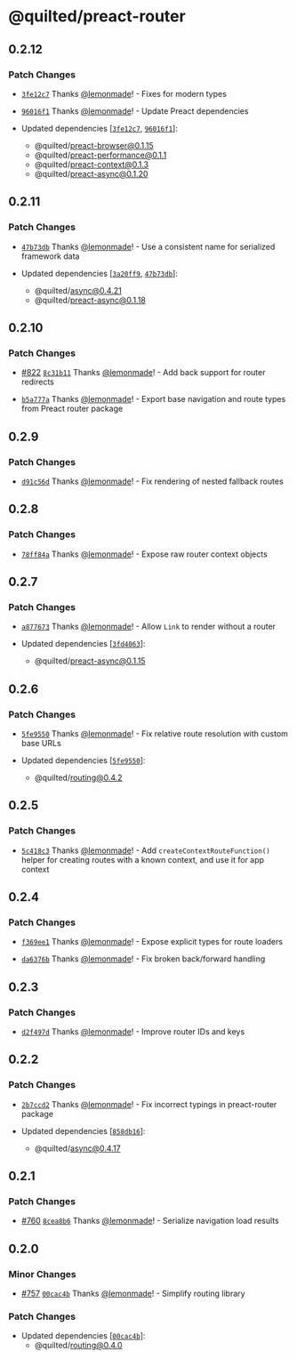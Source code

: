 # @quilted/preact-router

## 0.2.12

### Patch Changes

- [`3fe12c7`](https://github.com/lemonmade/quilt/commit/3fe12c79055882debdbcacf44da90f99d82cfef1) Thanks [@lemonmade](https://github.com/lemonmade)! - Fixes for modern types

- [`96016f1`](https://github.com/lemonmade/quilt/commit/96016f1102276bdae3ef4ff0fae7656c9f118d59) Thanks [@lemonmade](https://github.com/lemonmade)! - Update Preact dependencies

- Updated dependencies [[`3fe12c7`](https://github.com/lemonmade/quilt/commit/3fe12c79055882debdbcacf44da90f99d82cfef1), [`96016f1`](https://github.com/lemonmade/quilt/commit/96016f1102276bdae3ef4ff0fae7656c9f118d59)]:
  - @quilted/preact-browser@0.1.15
  - @quilted/preact-performance@0.1.1
  - @quilted/preact-context@0.1.3
  - @quilted/preact-async@0.1.20

## 0.2.11

### Patch Changes

- [`47b73db`](https://github.com/lemonmade/quilt/commit/47b73dbbc726efd09cccfb49d8a0620b9aff378a) Thanks [@lemonmade](https://github.com/lemonmade)! - Use a consistent name for serialized framework data

- Updated dependencies [[`3a20ff9`](https://github.com/lemonmade/quilt/commit/3a20ff9101119d07bad8ddfbf414be4d3833c3b1), [`47b73db`](https://github.com/lemonmade/quilt/commit/47b73dbbc726efd09cccfb49d8a0620b9aff378a)]:
  - @quilted/async@0.4.21
  - @quilted/preact-async@0.1.18

## 0.2.10

### Patch Changes

- [#822](https://github.com/lemonmade/quilt/pull/822) [`8c31b11`](https://github.com/lemonmade/quilt/commit/8c31b117cdcc8986bbf2fffd5c22f7966c90d2cc) Thanks [@lemonmade](https://github.com/lemonmade)! - Add back support for router redirects

- [`b5a777a`](https://github.com/lemonmade/quilt/commit/b5a777a29405429a45c9e44e0ddc4835441e9bb1) Thanks [@lemonmade](https://github.com/lemonmade)! - Export base navigation and route types from Preact router package

## 0.2.9

### Patch Changes

- [`d91c56d`](https://github.com/lemonmade/quilt/commit/d91c56d282c82b33e646125a07cd101d1678770e) Thanks [@lemonmade](https://github.com/lemonmade)! - Fix rendering of nested fallback routes

## 0.2.8

### Patch Changes

- [`78ff84a`](https://github.com/lemonmade/quilt/commit/78ff84a34d47eecc3d1354a9926204477771dbe8) Thanks [@lemonmade](https://github.com/lemonmade)! - Expose raw router context objects

## 0.2.7

### Patch Changes

- [`a877673`](https://github.com/lemonmade/quilt/commit/a877673630abdb25e93b7e38715d0e2550fee4ba) Thanks [@lemonmade](https://github.com/lemonmade)! - Allow `Link` to render without a router

- Updated dependencies [[`3fd4063`](https://github.com/lemonmade/quilt/commit/3fd4063700f6a099196255bf826270c820db4e48)]:
  - @quilted/preact-async@0.1.15

## 0.2.6

### Patch Changes

- [`5fe9550`](https://github.com/lemonmade/quilt/commit/5fe955005179d1734201d9a91e191d21f6f187d8) Thanks [@lemonmade](https://github.com/lemonmade)! - Fix relative route resolution with custom base URLs

- Updated dependencies [[`5fe9550`](https://github.com/lemonmade/quilt/commit/5fe955005179d1734201d9a91e191d21f6f187d8)]:
  - @quilted/routing@0.4.2

## 0.2.5

### Patch Changes

- [`5c418c3`](https://github.com/lemonmade/quilt/commit/5c418c3a9a7de7c5ee4337cbd02b68e4bcd2d581) Thanks [@lemonmade](https://github.com/lemonmade)! - Add `createContextRouteFunction()` helper for creating routes with a known context, and use it for app context

## 0.2.4

### Patch Changes

- [`f369ee1`](https://github.com/lemonmade/quilt/commit/f369ee19ae64eed556a1385514d26278540133b1) Thanks [@lemonmade](https://github.com/lemonmade)! - Expose explicit types for route loaders

- [`da6376b`](https://github.com/lemonmade/quilt/commit/da6376beca8256d525f0552bf310326dd94b62e4) Thanks [@lemonmade](https://github.com/lemonmade)! - Fix broken back/forward handling

## 0.2.3

### Patch Changes

- [`d2f497d`](https://github.com/lemonmade/quilt/commit/d2f497dc37c987607f75fd5e8aeaa6ffd922ff77) Thanks [@lemonmade](https://github.com/lemonmade)! - Improve router IDs and keys

## 0.2.2

### Patch Changes

- [`2b7ccd2`](https://github.com/lemonmade/quilt/commit/2b7ccd2fd23c827db3b167585262071cd51c868c) Thanks [@lemonmade](https://github.com/lemonmade)! - Fix incorrect typings in preact-router package

- Updated dependencies [[`858db16`](https://github.com/lemonmade/quilt/commit/858db164ea8d1d84d2cf112797405840deb0f4f2)]:
  - @quilted/async@0.4.17

## 0.2.1

### Patch Changes

- [#760](https://github.com/lemonmade/quilt/pull/760) [`8cea8b6`](https://github.com/lemonmade/quilt/commit/8cea8b67158b4aab6b7fc30f1dc8efbddd00e143) Thanks [@lemonmade](https://github.com/lemonmade)! - Serialize navigation load results

## 0.2.0

### Minor Changes

- [#757](https://github.com/lemonmade/quilt/pull/757) [`00cac4b`](https://github.com/lemonmade/quilt/commit/00cac4b4d01831ba654e94152d7a67a0ef75043b) Thanks [@lemonmade](https://github.com/lemonmade)! - Simplify routing library

### Patch Changes

- Updated dependencies [[`00cac4b`](https://github.com/lemonmade/quilt/commit/00cac4b4d01831ba654e94152d7a67a0ef75043b)]:
  - @quilted/routing@0.4.0
